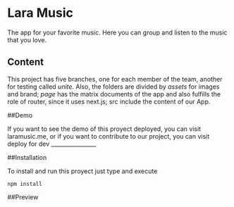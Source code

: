 # Lara Music

The app for your favorite music. Here you can group and listen to the music that you  love.

## Content

This project has five branches, one for each member of the team, another for testing called *unite*. Also, the folders are divided by *assets* for images and brand; *page* has the matrix documents of the app and also fulfills the role of router, since it uses next.js; 
src include the content of our App.

##Demo

If you want to see the demo of this proyect deployed, you can visit laramusic.me, or
if you want to contribute to our project, you can visit deploy for dev ________________

##Installation

To install and run this proyect just type and execute

 `npm install`

##Preview

